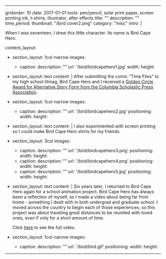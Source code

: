 ---

gridorder: 10
date: 2017-01-01
tools: pen/pencil, solar print paper, screen printing ink, t-shirts, illustrator, after effects
title: ""
description: ""
time_period:
thumbnail: "/bird cover2.png"
category: "misc"
intro: |
 
 When I was seventeen, I drew this little character. Its name is Bird Cape Hero.

content_layout:
  - section_layout: 1col-narrow
    images:
      - caption:
        description: ""
        url: '/bird/birdcapehero1.jpg'
        width:
        height:
  - section_layout: text
    content: |
      After submitting the comic "Time Flies" to my high school litmag, Bird Cape Hero and I received a <a href="https://precollege.sps.columbia.edu/sites/default/files/2023-12/2017-gold-circle-scholastic.pdf" target="_blank">Golden Circle Award for Alternative Story Form from the Columbia Scholastic Press Association</a>.
  - section_layout: 1col-narrow
    images:
      - caption:
        description: ""
        url: '/bird/birdcapehero2.jpg'
        positioning: 
        width:
        height:
  - section_layout: text
    content: |
      I also experimented with screen printing so I could make Bird Cape Hero shirts for my friends.
  - section_layout: 3col
    images:
      - caption:
        description: ""
        url: '/bird/birdcapehero3.png'
        positioning: 
        width:
        height:
      - caption:
        description: ""
        url: '/bird/birdcapehero4.png'
        positioning: 
        width:
        height:
      - caption:
        description: ""
        url: '/bird/birdcapehero5.jpg'
        positioning: 
        width:
        height:
  - section_layout: text
    content: |
      Six years later, I returned to Bird Cape Hero again for a school animation project. Bird Cape Hero has always been a reflection of myself, so I made a video about being far from home - something I dealt with in both undergrad and graduate school. I moved across the country to begin each of those experiences, so this project was about traveling great distances to be reunited with loved ones, even if only for a short amount of time.

      Click <a href="https://www.youtube.com/watch?v=sl85-n3B0hE" target="_blank">here</a> to see the full video.

  - section_layout: 1col-narrow
    images:
      - caption:
        description: ""
        url: '/bird/bird.gif'
        positioning: 
        width:
        height:

---